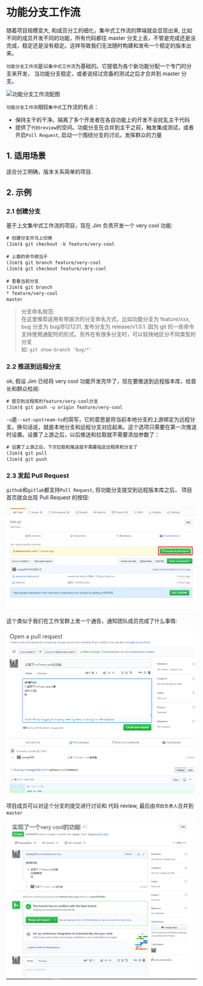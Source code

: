 # 功能分支工作流

随着项目规模变大, 和成员分工的细化，集中式工作流的弊端就会显现出来, 比如不同的成员开发不同的功能，所有代码都往 master 分支上丢，不管是完成还是没完成，稳定还是没有稳定。这样导致我们无法随时构建和发布一个稳定的版本出来。

`功能分支工作流`是以`集中式工作流`为基础的。它提倡为各个新功能分配一个专门的分支来开发， 当功能分支稳定，或者说经过完备的测试之后才合并到 master 分支。

![功能分支工作流配图](TODO)

`功能分支工作流`相较`集中式`工作流的有点：

* 保持主干的干净。隔离了多个开发者在各自功能上的开发不会扰乱主干代码
* 提供了`代码review`的空间。功能分支在合并到主干之前，触发集成测试，或者开启`Pull Request`, 启动一个围绕分支的讨论。发挥群众的力量

## 1. 适用场景

适合分工明确，版本关系简单的项目.

## 2. 示例

### 2.1 创建分支

基于上文集中式工作流的项目，现在 Jim 负责开发一个 very cool 功能:

```shell
# 创建分支并马上切换
(Jim)$ git checkout -b feature/very-cool

# 上面的命令相当于
(Jim)$ git branch feature/very-cool
(Jim)$ git checkout feature/very-cool

# 查看当前分支
(Jim)$ git branch
* feature/very-cool
master
```

> 分支命名规范: <br/>
> 在这里推荐适用有带层次的分支命名方式，比如功能分支为 feature/xxx, bug 分支为 bug/B121231,
> 发布分支为 release/v1.0.1. 因为 git 的一些命令支持使用通配符的形式。另外在有很多分支时，可以较快地区分不同类型的分支<br/>
> 如: `git show-branch 'bug/*'`

### 2.2 推送到远程分支

ok, 假设 Jim 已经将 very cool 功能开发完毕了，现在要推送到远程版本库，给首长和群众检阅:

```shell
# 提交到远程库的feature/very-cool分支
(Jim)$ git push -u origin feature/very-cool
```

`-u`是`--set-upstream-to`的简写，它的意思是将当前本地分支的上游绑定为远程分支。换句话说，就是本地分支和远程分支对应起来。这个选项只需要在第一次推送时设置。设置了上游之后，以后推送和拉取就不需要添加参数了：

```shell
# 设置了上游之后，下次拉取和推送就不需要指定远程库和分支了
(Jim)$ git pull
(Jim)$ git push
```

### 2.3 发起 Pull Request

`github`和`gitlab`都支持`Pull Request`, 将功能分支提交到远程版本库之后， 项目首页就会出现 Pull Request 的按钮:

![pull request](images/pr1.png)

这个类似于我们在工作宝群上发一个通告，通知团队成员完成了什么事情:

![pull request](images/pr2.png)

项目成员可以对这个分支的提交进行讨论和 代码 review, 最后由`项目负责人`合并到`master`

![pull request](images/pr3.png)
